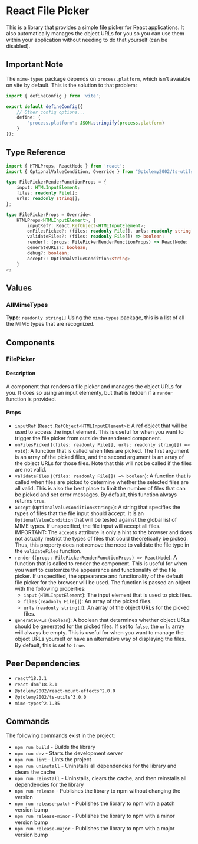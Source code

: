 # React File Picker

This is a library that provides a simple file picker for React applications. It also automatically manages the object URLs for you so you can use them within your application without needing to do that yourself (can be disabled).

## Important Note
The `mime-types` package depends on `process.platform`, which isn't avaiable on vite by default. This is the solution to that problem:
```typescript
import { defineConfig } from 'vite';

export default defineConfig({
    // Other config options...
    define: {
        "process.platform": JSON.stringify(process.platform)
    }
});
```

## Type Reference
```typescript
import { HTMLProps, ReactNode } from 'react';
import { OptionalValueCondition, Override } from "@ptolemy2002/ts-utils";

type FilePickerRenderFunctionProps = {
    input: HTMLInputElement;
    files: readonly File[];
    urls: readonly string[];
};

type FilePickerProps = Override<
    HTMLProps<HTMLInputElement>, {
        inputRef?: React.RefObject<HTMLInputElement>;
        onFilesPicked?: (files: readonly File[], urls: readonly string[]) => void;
        validateFiles?: (files: readonly File[]) => boolean;
        render?: (props: FilePickerRenderFunctionProps) => ReactNode;
        generateURLs?: boolean;
        debug?: boolean;
        accept?: OptionalValueCondition<string>
    }
>;
```

## Values
### AllMimeTypes
**Type**: `readonly string[]`
Using the `mime-types` package, this is a list of all the MIME types that are recognized.

## Components
### FilePicker
#### Description
A component that renders a file picker and manages the object URLs for you. It does so using an input elementy, but that is hidden if a `render` function is provided.

#### Props
- `inputRef` (`React.RefObject<HTMLInputElement>`): A ref object that will be used to access the input element. This is useful for when you want to trigger the file picker from outside the rendered component.
- `onFilesPicked` (`(files: readonly File[], urls: readonly string[]) => void`): A function that is called when files are picked. The first argument is an array of the picked files, and the second argument is an array of the object URLs for those files. Note that this will not be called if the files are not valid.
- `validateFiles` (`(files: readonly File[]) => boolean`): A function that is called when files are picked to determine whether the selected files are all valid. This is also the best place to limit the number of files that can be picked and set error messages. By default, this function always returns `true`.
- `accept` (`OptionalValueCondition<string>`): A string that specifies the types of files that the file input should accept. It is an `OptionalValueCondition` that will be tested against the global list of MIME types. If unspecified, the file input will accept all files. IMPORTANT: The `accepts` attribute is only a hint to the browser and does not actually restrict the types of files that could theoretically be picked. Thus, this property does not remove the need to validate the file type in the `validateFiles` function.
- `render` (`(props: FilePickerRenderFunctionProps) => ReactNode`): A function that is called to render the component. This is useful for when you want to customize the appearance and functionality of the file picker. If unspecified, the appearance and functionality of the default file picker for the browser will be used. The function is passed an object with the following properties:
    - `input` (`HTMLInputElement`): The input element that is used to pick files.
    - `files` (`readonly File[]`): An array of the picked files.
    - `urls` (`readonly string[]`): An array of the object URLs for the picked files.
- `generateURLs` (`boolean`): A boolean that determines whether object URLs should be generated for the picked files. If set to `false`, the `urls` array will always be empty. This is useful for when you want to manage the object URLs yourself or have an alternative way of displaying the files. By default, this is set to `true`.

## Peer Dependencies
- `react^18.3.1`
- `react-dom^18.3.1`
- `@ptolemy2002/react-mount-effects^2.0.0`
- `@ptolemy2002/ts-utils^3.0.0`
- `mime-types^2.1.35`

## Commands
The following commands exist in the project:

- `npm run build` - Builds the library
- `npm run dev` - Starts the development server
- `npm run lint` - Lints the project
- `npm run uninstall` - Uninstalls all dependencies for the library and clears the cache
- `npm run reinstall` - Uninstalls, clears the cache, and then reinstalls all dependencies for the library
- `npm run release` - Publishes the library to npm without changing the version
- `npm run release-patch` - Publishes the library to npm with a patch version bump
- `npm run release-minor` - Publishes the library to npm with a minor version bump
- `npm run release-major` - Publishes the library to npm with a major version bump